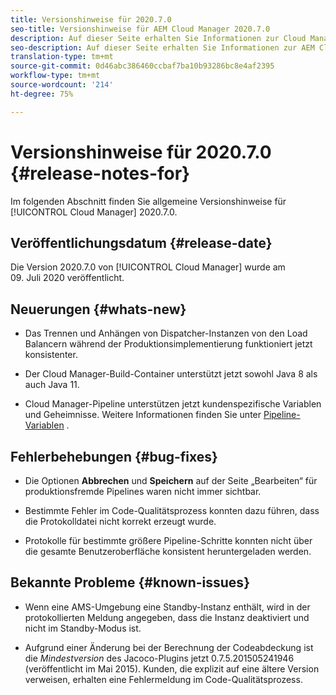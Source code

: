 ```yaml
---
title: Versionshinweise für 2020.7.0
seo-title: Versionshinweise für AEM Cloud Manager 2020.7.0
description: Auf dieser Seite erhalten Sie Informationen zur Cloud Manager-Version 2020.7.0.
seo-description: Auf dieser Seite erhalten Sie Informationen zur AEM Cloud Manager-Version 2020.7.0.
translation-type: tm+mt
source-git-commit: 0d46abc386460ccbaf7ba10b93286bc8e4af2395
workflow-type: tm+mt
source-wordcount: '214'
ht-degree: 75%

---
```


# Versionshinweise für 2020.7.0 {#release-notes-for}

Im folgenden Abschnitt finden Sie allgemeine Versionshinweise für [!UICONTROL Cloud Manager] 2020.7.0.

## Veröffentlichungsdatum {#release-date}

Die Version 2020.7.0 von [!UICONTROL Cloud Manager] wurde am 09. Juli 2020 veröffentlicht.

## Neuerungen {#whats-new}

* Das Trennen und Anhängen von Dispatcher-Instanzen von den Load Balancern während der Produktionsimplementierung funktioniert jetzt konsistenter.

* Der Cloud Manager-Build-Container unterstützt jetzt sowohl Java 8 als auch Java 11.

* Cloud Manager-Pipeline unterstützen jetzt kundenspezifische Variablen und Geheimnisse.
Weitere Informationen finden Sie unter [Pipeline-Variablen](/help/using/create-an-application-project.md#pipeline-variables) .

## Fehlerbehebungen {#bug-fixes}

* Die Optionen **Abbrechen** und **Speichern** auf der Seite „Bearbeiten“ für produktionsfremde Pipelines waren nicht immer sichtbar.

* Bestimmte Fehler im Code-Qualitätsprozess konnten dazu führen, dass die Protokolldatei nicht korrekt erzeugt wurde.

* Protokolle für bestimmte größere Pipeline-Schritte konnten nicht über die gesamte Benutzeroberfläche konsistent heruntergeladen werden.

## Bekannte Probleme {#known-issues}

* Wenn eine AMS-Umgebung eine Standby-Instanz enthält, wird in der protokollierten Meldung angegeben, dass die Instanz deaktiviert und nicht im Standby-Modus ist.

* Aufgrund einer Änderung bei der Berechnung der Codeabdeckung ist die _Mindestversion_ des Jacoco-Plugins jetzt 0.7.5.201505241946 (veröffentlicht im Mai 2015). Kunden, die explizit auf eine ältere Version verweisen, erhalten eine Fehlermeldung im Code-Qualitätsprozess.

